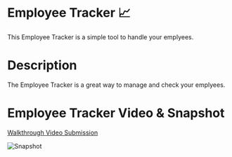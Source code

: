 # Employee Tracker 📈

This Employee Tracker is a simple tool to handle your emplyees.

# Description

The Employee Tracker is a great way to manage and check your emplyees.

# Employee Tracker Video & Snapshot

[Walkthrough Video Submission](https://drive.google.com/file/d/1qsvBqJq4pJn1IygKyn0sWNbjW3Vz-OfO/view?usp=sharing)

![Snapshot](https://github.com/RRHunterH/Employee-Tracker/assets/102266063/39d7fe74-deb8-4981-89a2-30e7efb736db)